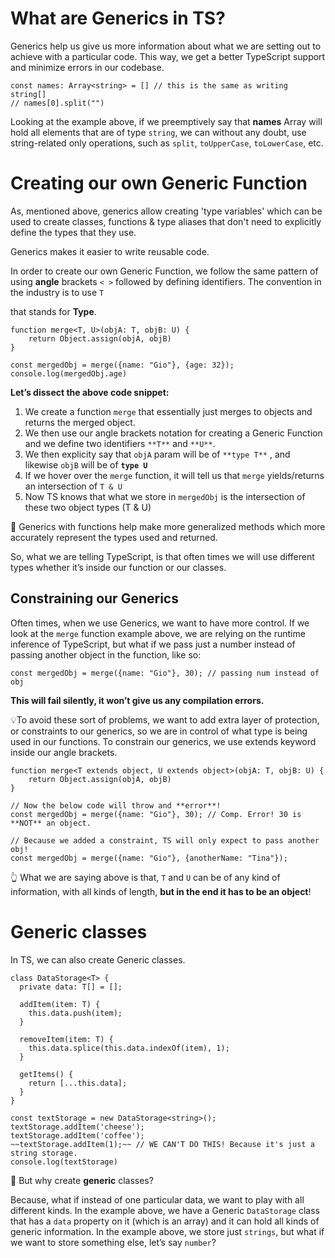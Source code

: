 # What are Generics in TS?

Generics help us give us more information about what we are setting out to achieve with a particular code. This way, we get a better TypeScript support and minimize errors in our codebase. 

```tsx
const names: Array<string> = [] // this is the same as writing string[]
// names[0].split("")
```

Looking at the example above, if we preemptively say that **names** Array will hold all elements that are of type `string`, we can without any doubt, use string-related only operations, such as `split`, `toUpperCase`, `toLowerCase`, etc. 

# Creating our own Generic Function

As, mentioned above, generics allow creating 'type variables' which can be used to create classes, functions & type aliases that don't need to explicitly define the types that they use.

Generics makes it easier to write reusable code. 

In order to create our own Generic Function, we follow the same pattern of using **angle** brackets `< >` followed by defining identifiers. The convention in the industry is to use `T`

that stands for **Type**.

```tsx
function merge<T, U>(objA: T, objB: U) {
	return Object.assign(objA, objB)
}

const mergedObj = merge({name: "Gio"}, {age: 32});
console.log(mergedObj.age)
```

**Let’s dissect the above code snippet:**

1. We create a function `merge` that essentially just merges to objects and returns the merged object.
2. We then use our angle brackets notation for creating a Generic Function and we define two identifiers `**T**` and `**U**`.
3. We then explicity say that `objA` param will be of `**type T**` , and likewise `objB` will be of **`type U`**
4. If we hover over the `merge` function, it will tell us that `merge`  yields/returns an intersection of `T & U`
5. Now TS knows that what we store in `mergedObj` is the intersection of these two object types (T & U)

<aside>
💊 Generics with functions help make more generalized methods which more accurately represent the types used and returned.

So, what we are telling TypeScript, is that often times we will use different types whether it’s inside our function or our classes.

</aside>

## Constraining our Generics

Often times, when we use Generics, we want to have more control. If we look at the `merge` function example above, we are relying on the runtime inference of TypeScript, but what if we pass just a number instead of passing another object in the function, like so: 

```tsx
const mergedObj = merge({name: "Gio"}, 30); // passing num instead of obj
```

**This will fail silently, it won’t give us any compilation errors.** 

💡To avoid these sort of problems, we want to add extra layer of protection, or constraints to our generics, so we are in control of what type is being used in our functions. To constrain our generics, we use extends keyword inside our angle brackets. 

```tsx
function merge<T extends object, U extends object>(objA: T, objB: U) {
	return Object.assign(objA, objB)
}

// Now the below code will throw and **error**!
const mergedObj = merge({name: "Gio"}, 30); // Comp. Error! 30 is **NOT** an object.

// Because we added a constraint, TS will only expect to pass another obj!
const mergedObj = merge({name: "Gio"}, {anotherName: "Tina"}); 
```

👆 What we are saying above is that, `T` and `U` can be of any kind of information, with all kinds of length, **but in the end it has to be an object**!

# Generic classes

In TS, we can also create Generic classes. 

```tsx
class DataStorage<T> {
  private data: T[] = [];

  addItem(item: T) {
    this.data.push(item);
  }

  removeItem(item: T) {
    this.data.splice(this.data.indexOf(item), 1);
  }

  getItems() {
    return [...this.data];
  }
}

const textStorage = new DataStorage<string>();
textStorage.addItem('cheese');
textStorage.addItem('coffee');
~~textStorage.addItem(1);~~ // WE CAN'T DO THIS! Because it's just a string storage.
console.log(textStorage) 
```

🤔 But why create **generic** classes?

Because, what if instead of one particular data, we want to play with all different kinds. In the example above, we have a Generic `DataStorage` class that has a `data` property on it (which is an array) and it can hold all kinds of generic information. In the example above, we store just `strings`, but what if we want to store something else, let’s say `number`?
